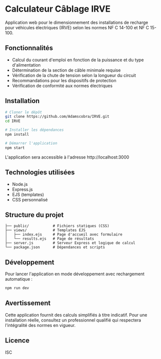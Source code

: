 # Calculateur Câblage IRVE

Application web pour le dimensionnement des installations de recharge pour véhicules électriques (IRVE) selon les normes NF C 14-100 et NF C 15-100.

## Fonctionnalités

- Calcul du courant d'emploi en fonction de la puissance et du type d'alimentation
- Détermination de la section de câble minimale requise
- Vérification de la chute de tension selon la longueur du circuit
- Recommandations pour les dispositifs de protection
- Vérification de conformité aux normes électriques

## Installation

```bash
# Cloner le dépôt
git clone https://github.com/Adamscobra/IRVE.git
cd IRVE

# Installer les dépendances
npm install

# Démarrer l'application
npm start
```

L'application sera accessible à l'adresse http://localhost:3000

## Technologies utilisées

- Node.js
- Express.js
- EJS (templates)
- CSS personnalisé

## Structure du projet

```
├── public/           # Fichiers statiques (CSS)
├── views/            # Templates EJS
│   ├── index.ejs     # Page d'accueil avec formulaire
│   └── results.ejs   # Page de résultats
├── server.js         # Serveur Express et logique de calcul
└── package.json      # Dépendances et scripts
```

## Développement

Pour lancer l'application en mode développement avec rechargement automatique :

```bash
npm run dev
```

## Avertissement

Cette application fournit des calculs simplifiés à titre indicatif. Pour une installation réelle, consultez un professionnel qualifié qui respectera l'intégralité des normes en vigueur.

## Licence

ISC